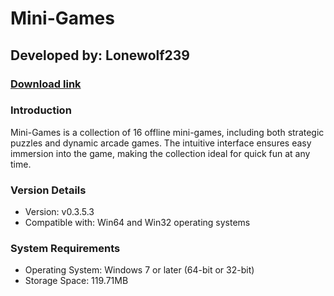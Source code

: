 # **Mini-Games**
## Developed by: **Lonewolf239**
### **[Download link](https://base-escape.ru/downloads/Setup_Mini_Games.exe)**

### Introduction
Mini-Games is a collection of 16 offline mini-games, including both strategic puzzles and dynamic arcade games. The intuitive interface ensures easy immersion into the game, making the collection ideal for quick fun at any time.

### Version Details
- Version: v0.3.5.3
- Compatible with: Win64 and Win32 operating systems

### System Requirements
- Operating System: Windows 7 or later (64-bit or 32-bit)
- Storage Space: 119.71MB